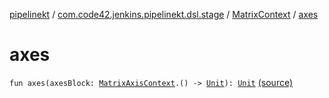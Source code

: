 [pipelinekt](../../index.md) / [com.code42.jenkins.pipelinekt.dsl.stage](../index.md) / [MatrixContext](index.md) / [axes](./axes.md)

# axes

`fun axes(axesBlock: `[`MatrixAxisContext`](../-matrix-axis-context/index.md)`.() -> `[`Unit`](https://kotlinlang.org/api/latest/jvm/stdlib/kotlin/-unit/index.html)`): `[`Unit`](https://kotlinlang.org/api/latest/jvm/stdlib/kotlin/-unit/index.html) [(source)](https://github.com/code42/pipelinekt/tree/master/dsl/src/main/kotlin/com/code42/jenkins/pipelinekt/dsl/stage/MatrixContext.kt#L31)